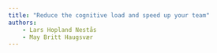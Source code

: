 ```yaml
---
title: "Reduce the cognitive load and speed up your team"
authors:
    - Lars Hopland Nestås
    - May Britt Haugsvær                           
---
```

